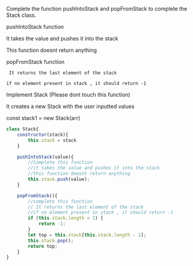 Complete the function pushIntoStack and popFromStack to complete the Stack class.

pushIntoStack function

It takes the value and pushes it into the stack

This function doesnt return anything

popFromStack function

     It returns the last element of the stack

    if no element present in stack , it should return -1

Implement Stack (Please dont touch this function)

It creates a new Stack with the user inputted values

const stack1 = new Stack(arr)

```js
class Stack{
    constructor(stack){
        this.stack = stack
    }

    pushIntoStack(value){
        //Complete this function
        //it takes the value and pushes it into the stack
        //this function doesnt return anything
        this.stack.push(value);
    }

    popFromStack(){
        //complete this function 
        // It returns the last element of the stack 
        //if no element present in stack , it should return -1
        if (this.stack.length < 1) {
            return -1;
        }
        let top = this.stack[this.stack.length - 1];
        this.stack.pop();
        return top;
    }
}
```